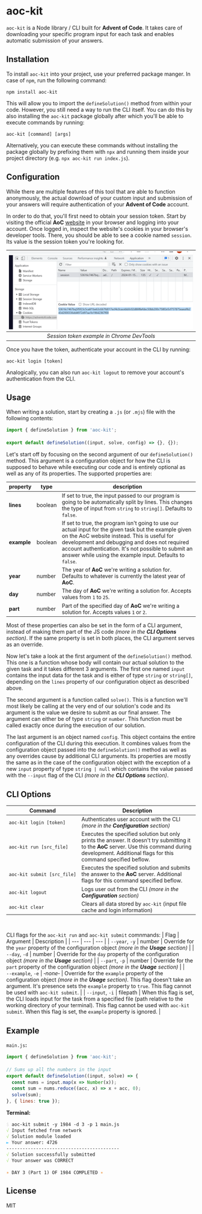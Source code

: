 # aoc-kit
`aoc-kit` is a Node library / CLI built for **Advent of Code**. It takes care of downloading your specific program input for each task and enables automatic submission of your answers.

## Installation
To install `aoc-kit` into your project, use your preferred package manger. In case of `npm`, run the following command:
```
npm install aoc-kit
```
This will allow you to import the `defineSolution()` method from within your code. However, you still need a way to run the CLI itself. You can do this by also installing the `aoc-kit` package globally after which you'll be able to execute commands by running:
```
aoc-kit [command] [args]
```

Alternatively, you can execute these commands without installing the package globally by prefixing them with `npx` and running them inside your project directory (e.g. `npx aoc-kit run index.js`).

## Configuration
While there are multiple features of this tool that are able to function anonymously, the actual download of your custom input and submission of your answers will require authentication of your **Advent of Code** account.

In order to do that, you'll first need to obtain your session token. Start by visiting the official **AoC** [website](https://adventofcode.com/) in your browser and logging into your account. Once logged in, inspect the website's cookies in your browser's developer tools. There, you should be able to see a cookie named `session`. Its value is the session token you're looking for.

| ![DevTools in Chrome](images/cookie.png) |
|:---:|
| *Session token example in Chrome DevTools* |

Once you have the token, authenticate your account in the CLI by running:
```
aoc-kit login [token]
```

Analogically, you can also run `aoc-kit logout` to remove your account's authentication from the CLI.

## Usage
When writing a solution, start by creating a `.js` (or `.mjs`) file with the following contents:
```js
import { defineSolution } from 'aoc-kit';

export default defineSolution((input, solve, config) => {}, {});
```

Let's start off by focusing on the second argument of our `defineSolution()` method. This argument is a configuration object for how the CLI is supposed to behave while executing our code and is entirely optional as well as any of its properties. The supported properties are:

| property | type | description |
| --- | --- | --- |
| **lines** | boolean | If set to true, the input passed to our program is going to be automatically split by lines. This changes the type of input from `string` to `string[]`. Defaults to `false`. |
| **example** | boolean | If set to true, the program isn't going to use our actual input for the given task but the example given on the AoC website instead. This is useful for development and debugging and does not required account authentication. It's not possible to submit an answer while using the example input. Defaults to `false`. |
| **year** | number | The year of **AoC** we're writing a solution for. Defaults to whatever is currently the latest year of **AoC**. |
| **day** | number | The day of **AoC** we're writing a solution for. Accepts values from `1` to `25`. |
| **part** | number | Part of the specified day of **AoC** we're writing a solution for. Accepts values `1` or `2`. |

Most of these properties can also be set in the form of a CLI argument, instead of making them part of the JS code *(more in the **CLI Options** section)*. If the same property is set in both places, the CLI argument serves as an override.

Now let's take a look at the first argument of the `defineSolution()` method. This one is a function whose body will contain our actual solution to the given task and it takes different 3 arguments. The first one named `input` contains the input data for the task and is either of type `string` or `string[]`, depending on the `lines` property of our configuration object as described above.

The second argument is a function called `solve()`. This is a function we'll most likely be calling at the very end of our solution's code and its argument is the value we desire to submit as our final answer. The argument can either be of type `string` or `number`. This function must be called exactly once during the execution of our solution.

The last argument is an object named `config`. This object contains the entire configuration of the CLI during this execution. It combines values from the configuration object passed into the `defineSolution()` method as well as any overrides cause by additional CLI arguments. Its properties are mostly the same as in the case of the configuration object with the exception of a new `input` property of type `string | null` which contains the value passed with the `--input` flag of the CLI *(more in the **CLI Options** section)*.

## CLI Options
| Command | Description |
| --- | --- |
| <code>aoc‑kit&nbsp;login&nbsp;[token]</code> | Authenticates user account with the CLI *(more in the **Configuration** section)* |
| <code>aoc‑kit&nbsp;run&nbsp;[src_file]</code> | Executes the specified solution but only prints the answer. It doesn't try submitting it to the **AoC** server. Use this command during development. Additional flags for this command specified beflow. |
| <code>aoc‑kit&nbsp;submit&nbsp;[src_file]</code> | Executes the specified solution and submits the answer to the **AoC** server. Additional flags for this command specified beflow. |
| <code>aoc‑kit&nbsp;logout</code> | Logs user out from the CLI *(more in the **Configuration** section)* |
| <code>aoc‑kit&nbsp;clear</code> | Clears all data stored by `aoc-kit` (input file cache and login information) |

&nbsp;

CLI flags for the `aoc-kit run` and `aoc-kit submit` comnmands:
| Flag | Argument | Description |
| --- | --- | --- |
| `‑‑year`, `‑y` | number | Override for the `year` property of the configuration object *(more in the **Usage** section)* |
| `‑‑day`, `‑d` | number | Override for the `day` property of the configuration object *(more in the **Usage** section)* |
| `‑‑part`, `‑p` | number | Override for the `part` property of the configuration object *(more in the **Usage** section)* |
| `‑‑example`, `‑e` | *‑none‑* | Override for the `example` property of the configuration object *(more in the **Usage** section)*. This flag doesn't take an argument. It's presence sets the `example` property to `true`. This flag cannot be used with `aoc‑kit submit`. |
| `‑‑input`, `‑i` | filepath | When this flag is set, the CLI loads input for the task from a specified file (path relative to the working directory of your terminal). This flag cannot be used with `aoc‑kit submit`. When this flag is set, the `example` property is ignored. |

## Example
`main.js`**:**
```js
import { defineSolution } from 'aoc-kit';

// Sums up all the numbers in the input
export default defineSolution((input, solve) => {
  const nums = input.map(x => Number(x));
  const sum = nums.reduce((acc, x) => x + acc, 0);
  solve(sum);
}, { lines: true });
```

**Terminal:**
<pre><code><span style='color: #e0e0e0'>$</span> aoc-kit submit -y 1984 -d 3 -p 1 main.js
<span style='color: #A5E075'>√</span> Input fetched from network
<span style='color: #A5E075'>√</span> Solution module loaded
<span style='color: #4DC4FF'>►</span> Your answer: 4726
------------------------------------------
<span style='color: #A5E075'>√</span> Solution successfully submitted
<span style='color: #A5E075'>√</span> Your answer was CORRECT

<span style='color: #F0A45D'>✶</span> DAY 3 (Part 1) OF 1984 COMPLETED <span style='color: #F0A45D'>✶</span>
</code></pre>

## License
MIT
